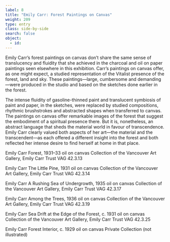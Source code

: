 ```yaml
---
label: 8
title: "Emily Carr: Forest Paintings on Canvas"
weight: 209
type: entry
class: side-by-side
search: false
object:
  - id:
---
```

Emily Carr’s forest paintings on canvas don’t share the same sense of translucency and fluidity that she achieved in the charcoal and oil on paper paintings seen elsewhere in this exhibition. Carr’s paintings on canvas offer, as one might expect, a studied representation of the Vitalist presence of the forest, land and sky. These paintings—large, cumbersome and demanding—were produced in the studio and based on the sketches done earlier in the forest.

The intense fluidity of gasoline-thinned paint and translucent symbiosis of paint and paper, in the sketches, were replaced by studied compositions, rhythmic brushstrokes and abstracted shapes when transferred to canvas. The paintings on canvas offer remarkable images of the forest that suggest the embodiment of a spiritual presence there. But it is, nonetheless, an abstract language that sheds the material world in favour of transcendence. Emily Carr clearly valued both aspects of her art—the material and the transcendent—as each offered a different insight into the forest and both reflected her intense desire to find herself at home in that place.


Emily Carr
Forest, 1931–33
oil on canvas
Collection of the Vancouver Art Gallery, Emily Carr Trust
VAG 42.3.13

Emily Carr
The Little Pine, 1931
oil on canvas
Collection of the Vancouver Art Gallery, Emily Carr Trust
VAG 42.3.14

Emily Carr
A Rushing Sea of Undergrowth, 1935
oil on canvas
Collection of the Vancouver Art Gallery, Emily Carr Trust
VAG 42.3.17

Emily Carr
Among the Trees, 1936
oil on canvas
Collection of the Vancouver Art Gallery, Emily Carr Trust
VAG 42.3.19

Emily Carr
Sea Drift at the Edge of the Forest, c. 1931
oil on canvas
Collection of the Vancouver Art Gallery, Emily Carr Trust
VAG 42.3.25

Emily Carr
Forest Interior, c. 1929
oil on canvas
Private Collection
(not illustrated)
